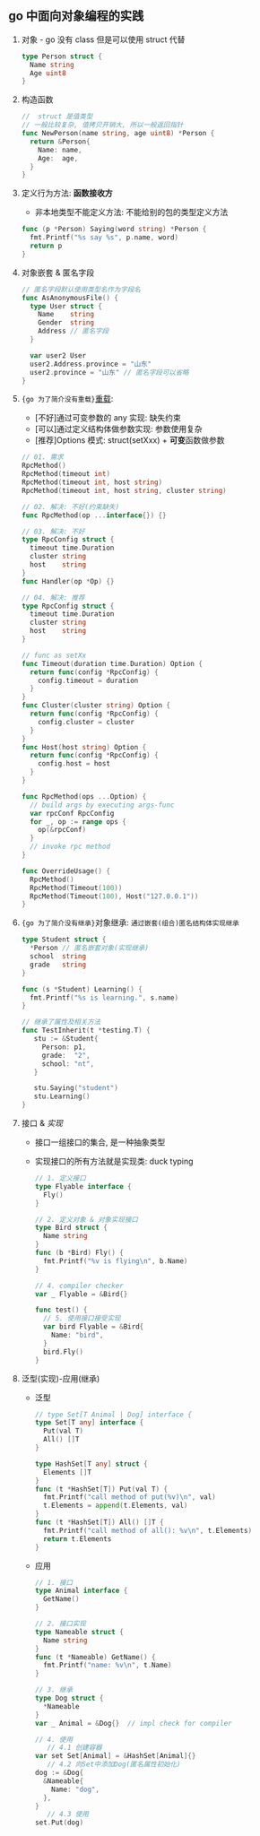 ## go 中面向对象编程的实践

1. 对象 - go 没有 class 但是可以使用 struct 代替

   ```go
   type Person struct {
     Name string
     Age uint8
   }
   ```

2. 构造函数

   ```go
   //  struct 是值类型
   // 一般比较复杂, 值拷贝开销大, 所以一般返回指针
   func NewPerson(name string, age uint8) *Person {
     return &Person{
       Name: name,
       Age:  age,
     }
   }
   ```

3. 定义行为方法: **函数接收方**

   - 非本地类型不能定义方法: 不能给别的包的类型定义方法

   ```go
   func (p *Person) Saying(word string) *Person {
     fmt.Printf("%s say %s", p.name, word)
     return p
   }
   ```

4. 对象嵌套 & 匿名字段

   ```go
   // 匿名字段默认使用类型名作为字段名
   func AsAnonymousFile() {
     type User struct {
       Name    string
       Gender  string
       Address // 匿名字段
     }

     var user2 User
     user2.Address.province = "山东"
     user2.province = "山东" // 匿名字段可以省略
   }
   ```

5. `{go 为了简介没有重载}`[重载](https://juejin.cn/post/7109097301574385701):

   - [不好]通过可变参数的 any 实现: 缺失约束
   - [可以]通过定义结构体做参数实现: 参数使用复杂
   - [推荐]Options 模式: struct(setXxx) + **可变**函数做参数

   ```go
   // 01. 需求
   RpcMethod()
   RpcMethod(timeout int)
   RpcMethod(timeout int, host string)
   RpcMethod(timeout int, host string, cluster string)

   // 02. 解决: 不好(约束缺失)
   func RpcMethod(op ...interface{}) {}

   // 03. 解决: 不好
   type RpcConfig struct {
     timeout time.Duration
     cluster string
     host    string
   }
   func Handler(op *Op) {}

   // 04. 解决: 推荐
   type RpcConfig struct {
     timeout time.Duration
     cluster string
     host    string
   }

   // func as setXx
   func Timeout(duration time.Duration) Option {
     return func(config *RpcConfig) {
       config.timeout = duration
     }
   }
   func Cluster(cluster string) Option {
     return func(config *RpcConfig) {
       config.cluster = cluster
     }
   }
   func Host(host string) Option {
     return func(config *RpcConfig) {
       config.host = host
     }
   }

   func RpcMethod(ops ...Option) {
     // build args by executing args-func
     var rpcConf RpcConfig
     for _, op := range ops {
       op(&rpcConf)
     }
     // invoke rpc method
   }

   func OverrideUsage() {
     RpcMethod()
     RpcMethod(Timeout(100))
     RpcMethod(Timeout(100), Host("127.0.0.1"))
   }
   ```

6. `{go 为了简介没有继承}`对象继承: `通过嵌套(组合)匿名结构体实现继承`

   ```go
   type Student struct {
     *Person // 匿名嵌套对象(实现继承)
     school  string
     grade   string
   }

   func (s *Student) Learning() {
     fmt.Printf("%s is learning.", s.name)
   }

   // 继承了属性及相关方法
   func TestInherit(t *testing.T) {
      stu := &Student{
        Person: p1,
        grade:  "2",
        school: "nt",
      }

      stu.Saying("student")
      stu.Learning()
   }
   ```

7. 接口 & _实现_

   - 接口一组接口的集合, 是一种抽象类型
   - 实现接口的所有方法就是实现类: duck typing

     ```go
     // 1. 定义接口
     type Flyable interface {
       Fly()
     }

     // 2. 定义对象 & 对象实现接口
     type Bird struct {
       Name string
     }
     func (b *Bird) Fly() {
       fmt.Printf("%v is flying\n", b.Name)
     }

     // 4. compiler checker
     var _ Flyable = &Bird{}

     func test() {
       // 5. 使用接口接受实现
       var bird Flyable = &Bird{
         Name: "bird",
       }
       bird.Fly()
     }
     ```

8. 泛型(实现)-应用(继承)

   - 泛型

     ```go
     // type Set[T Animal | Dog] interface {
     type Set[T any] interface {
       Put(val T)
       All() []T
     }

     type HashSet[T any] struct {
       Elements []T
     }
     func (t *HashSet[T]) Put(val T) {
       fmt.Printf("call method of put(%v)\n", val)
       t.Elements = append(t.Elements, val)
     }
     func (t *HashSet[T]) All() []T {
       fmt.Printf("call method of all(): %v\n", t.Elements)
       return t.Elements
     }
     ```

   - 应用

     ```go
     // 1. 接口
     type Animal interface {
       GetName()
     }

     // 2. 接口实现
     type Nameable struct {
       Name string
     }
     func (t *Nameable) GetName() {
       fmt.Printf("name: %v\n", t.Name)
     }

     // 3. 继承
     type Dog struct {
       *Nameable
     }
     var _ Animal = &Dog{}  // impl check for compiler

     // 4. 使用
        // 4.1 创建容器
     var set Set[Animal] = &HashSet[Animal]{}
        // 4.2 向Set中添加Dog(匿名属性初始化)
     dog := &Dog{
       &Nameable{
         Name: "dog",
       },
     }
        // 4.3 使用
     set.Put(dog)
     ```
